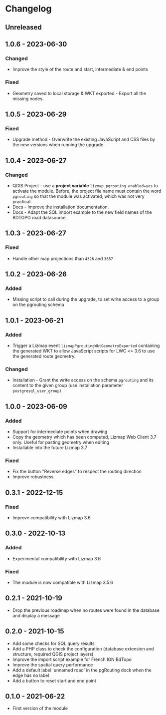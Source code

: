 # Changelog

## Unreleased

## 1.0.6 - 2023-06-30

### Changed

* Improve the style of the route and start, intermediate & end points

### Fixed

* Geometry saved to local storage & WKT exported - Export all the missing nodes.

## 1.0.5 - 2023-06-29

### Fixed

* Upgrade method - Overwrite the existing JavaScript and CSS files by the new versions
  when running the upgrade.

## 1.0.4 - 2023-06-27

### Changed

* QGIS Project - use a **project variable** `lizmap_pgrouting_enabled=yes` to activate the module.
  Before, the project file name must contain the word `pgrouting` so that the module was activated,
  which was not very practical.
* Docs - Improve the installation documentation.
* Docs - Adapt the SQL import example to the new field names of the BDTOPO road datasource.

## 1.0.3 - 2023-06-27

### Fixed

* Handle other map projections than `4326` and `3857`

## 1.0.2 - 2023-06-26

### Added

* Missing script to call during the upgrade, to set write access to a group on the pgrouting schema

## 1.0.1 - 2023-06-21

### Added

* Trigger a Lizmap event `lizmapPgroutingWktGeometryExported` containing the generated WKT
  to allow JavaScript scripts for LWC <= 3.6 to use the generated route geometry.

### Changed

* Installation - Grant the write access on the schema `pgrouting` and its content to the
  given group (use installation parameter `postgresql_user_group`)

## 1.0.0 - 2023-06-09

### Added

* Support for intermediate points when drawing
* Copy the geometry which has been computed, Lizmap Web Client 3.7 only. Useful for pasting geometry when editing
* Installable into the future Lizmap 3.7

### Fixed

- Fix the button "Reverse edges" to respect the routing direction
- Improve robustness

## 0.3.1 - 2022-12-15

### Fixed

* Improve compatibility with Lizmap 3.6

## 0.3.0 - 2022-10-13

### Added

* Experimental compatibility with Lizmap 3.6

### Fixed

* The module is now compatible with Lizmap 3.5.6

## 0.2.1 - 2021-10-19

* Drop the previous roadmap when no routes were found in the database and display a message

## 0.2.0 - 2021-10-15

* Add some checks for SQL query results
* Add a PHP class to check the configuration (database extension and structure, required QGIS project layers)
* Improve the import script example for French IGN BdTopo
* Improve the spatial query performance
* Add a default label 'unnamed road' in the pgRouting dock when the edge has no label
* Add a button to reset start and end point

## 0.1.0 - 2021-06-22

* First version of the module
